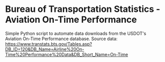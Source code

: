 # Bureau of Transportation Statistics - Aviation On-Time Performance
Simple Python script to automate data downloads from the USDOT's Aviation On-Time Performance database. Source data: https://www.transtats.bts.gov/Tables.asp?DB_ID=120&DB_Name=Airline%20On-Time%20Performance%20Data&DB_Short_Name=On-Time
